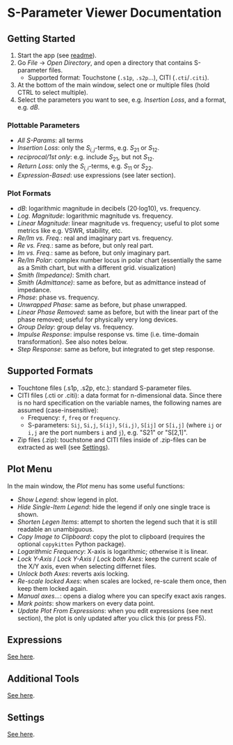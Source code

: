S-Parameter Viewer Documentation
================================


Getting Started
---------------

1. Start the app (see [readme](howtorun.md)).
2. Go *File* → *Open Directory*, and open a directory that contains S-parameter files.
    - Supported format: Touchstone (`.s1p`, `.s2p`...), CITI (`.cti`/`.citi`).
3. At the bottom of the main window, select one or multiple files (hold CTRL to select multiple).
4. Select the parameters you want to see, e.g. *Insertion Loss*, and a format, e.g. *dB*.

### Plottable Parameters

- *All S-Params*: all terms
- *Insertion Loss*: only the $S_{i,j}$-terms, e.g. $S_{21}$ or $S_{12}$.
- *reciprocal/1st only*: e.g. include $S_{21}$, but not $S_{12}$.
- *Return Loss*: only the $S_{i,i}$-terms, e.g. $S_{11}$ or $S_{22}$.
- *Expression-Based*: use expressions (see later section).

### Plot Formats
- *dB*: logarithmic magnitude in decibels (20⋅log10), vs. frequency.
- *Log. Magnitude*: logarithmic magnitude vs. frequency.
- *Linear Magnitude*: linear magnitude vs. frequency; useful to plot some metrics like e.g. VSWR, stability, etc.
- *Re/Im vs. Freq.*: real and imaginary part vs. frequency.
- *Re vs. Freq.*: same as before, but only real part.
- *Im vs. Freq.*: same as before, but only imaginary part.
- *Re/Im Polar*: complex number locus in polar chart (essentially the same as a Smith chart, but with a different grid. visualization)
- *Smith (Impedance)*: Smith chart.
- *Smith (Admittance)*: same as before, but as admittance instead of impedance.
- *Phase*: phase vs. frequency.
- *Unwrapped Phase*: same as before, but phase unwrapped.
- *Linear Phase Removed*: same as before, but with the linear part of the phase removed; useful for physically very long devices.
- *Group Delay*: group delay vs. frequency.
- *Impulse Response*: impulse response vs. time (i.e. time-domain transformation). See also notes below.
- *Step Response*: same as before, but integrated to get step response.

Supported Formats
-----------------

- Touchtone files (.s1p, .s2p, etc.): standard S-parameter files.
- CITI files (.cti or .citi): a data format for n-dimensional data. Since there is no hard specification on the variable names, the following names are assumed (case-insensitive):
    - Frequency: `f`, `freq` or `frequency`.
    - S-parameters: `Sij`, `Si,j`, `S(ij)`, `S(i,j)`, `S[ij]` or `S[i,j]` (where `ij` or `i,j` are the port numbers `i` and `j`), e.g. "S21" or "S[2,1]".
- Zip files (.zip): touchstone and CITI files inside of .zip-files can be extracted as well (see [Settings](settings.md)).

Plot Menu
---------

In the main window, the *Plot* menu has some useful functions:
- *Show Legend*: show legend in plot.
- *Hide Single-Item Legend*: hide the legend if only one single trace is shown.
- *Shorten Legen Items*: attempt to shorten the legend such that it is still readable an unambiguous.
- *Copy Image to Clipboard*: copy the plot to clipboard (requires the optional `copykitten` Python package).
- *Logarithmic Frequency*: X-axis is logarithmic; otherwise it is linear.
- *Lock Y-Axis* / *Lock Y-Axis* / *Lock both Axes*: keep the current scale of the X/Y axis, even when selecting differnet files.
- *Unlock both Axes*: reverts axis locking.
- *Re-scale locked Axes*: when scales are locked, re-scale them once, then keep them locked again.
- *Manual axes...*: opens a dialog where you can specify exact axis ranges.
- *Mark points*: show markers on every data point.
- *Update Plot From Expressions*: when you edit expressions (see next section), the plot is only updated after you click this (or press F5).

Expressions
-----------

[See here](expressions.md).

Additional Tools
----------------

[See here](tools.md).

Settings
-----------

[See here](settings.md).
